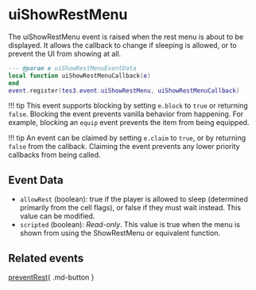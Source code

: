 # uiShowRestMenu
<div class="search_terms" style="display: none">uishowrestmenu</div>

<!---
	This file is autogenerated. Do not edit this file manually. Your changes will be ignored.
	More information: https://github.com/MWSE/MWSE/tree/master/docs
-->

The uiShowRestMenu event is raised when the rest menu is about to be displayed. It allows the callback to change if sleeping is allowed, or to prevent the UI from showing at all.

```lua
--- @param e uiShowRestMenuEventData
local function uiShowRestMenuCallback(e)
end
event.register(tes3.event.uiShowRestMenu, uiShowRestMenuCallback)
```

!!! tip
	This event supports blocking by setting `e.block` to `true` or returning `false`. Blocking the event prevents vanilla behavior from happening. For example, blocking an `equip` event prevents the item from being equipped.

!!! tip
	An event can be claimed by setting `e.claim` to `true`, or by returning `false` from the callback. Claiming the event prevents any lower priority callbacks from being called.

## Event Data

* `allowRest` (boolean): true if the player is allowed to sleep (determined primarily from the cell flags), or false if they must wait instead. This value can be modified.
* `scripted` (boolean): *Read-only*. This value is true when the menu is shown from using the ShowRestMenu or equivalent function.


## Related events

[preventRest](./preventRest.md){ .md-button }

